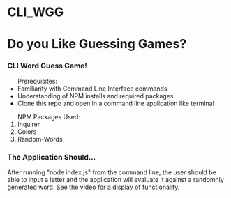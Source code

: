# CLI_WGG

<h1>Do you Like Guessing Games?</h1>

<h3>CLI Word Guess Game!</h3>

<ul>
<lead> Prerequisites:</lead>
<li> Familiarity with Command Line Interface commands</li>
<li> Understanding of NPM installs and required packages</li>
  <li> Clone this repo and open in a command line application like terminal</li>  
</ul>

<ol>
<lead> NPM Packages Used:</lead>
<li> Inquirer</li>
<li> Colors</li>
<li> Random-Words</li>
</ol>

<h3> The Application Should...</h3>

<p> After running "node index.js" from the command line, the user should be able to input a letter and the application will evaluate it against a randomnly generated word. See the video for a display of functionality.</p>


